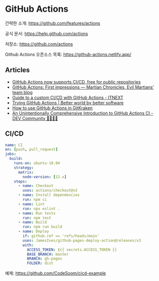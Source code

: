 # GitHub Actions

간략한 소개: <https://github.com/features/actions>

공식 문서: <https://help.github.com/actions>

저장소: <https://github.com/actions>

Github Actions 오픈소스 목록: <https://github-actions.netlify.app/>

## Articles

- [GitHub Actions now supports CI/CD, free for public repositories](https://github.blog/2019-08-08-github-actions-now-supports-ci-cd/)
- [GitHub Actions: First impressions — Martian Chronicles, Evil Martians’ team blog](https://evilmartians.com/chronicles/github-actions-first-impressions)
- [Guide to a custom CI/CD with GitHub Actions - ITNEXT](https://itnext.io/https-medium-com-marekermk-guide-to-a-custom-ci-cd-with-github-actions-5aa0ff07a656)
- [Trying GitHub Actions | Better world by better software](https://glebbahmutov.com/blog/trying-github-actions/)
- [How to use GitHub Actions in GitKraken](https://support.gitkraken.com/git-workflows-and-extensions/github-actions/)
- [An Unintentionally Comprehensive Introduction to GitHub Actions CI - DEV Community 👩‍💻👨‍💻](https://dev.to/bnb/an-unintentionally-comprehensive-introduction-to-github-actions-ci-blm)

## CI/CD

```yaml
name: CI
on: [push, pull_request]
jobs:
  build:
    runs-on: ubuntu-18.04
    strategy:
      matrix:
        node-version: [12.x]
    steps:
      - name: Checkout
        uses: actions/checkout@v2
      - name: Install dependencies
        run: npm ci
      - name: Lint
        run: npx eslint .
      - name: Run tests
        run: npm test
      - name: Build
        run: npm run build
      - name: Deploy
        if: github.ref == 'refs/heads/main'
        uses: JamesIves/github-pages-deploy-action@releases/v3
        with:
          ACCESS_TOKEN: ${{ secrets.ACCESS_TOKEN }}
          BASE_BRANCH: master
          BRANCH: gh-pages
          FOLDER: dist
```

예제: <https://github.com/CodeSoom/cicd-example>
